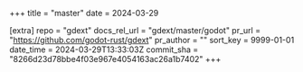 +++
title = "master"
date = 2024-03-29

[extra]
repo = "gdext"
docs_rel_url = "gdext/master/godot"
pr_url = "https://github.com/godot-rust/gdext"
pr_author = ""
sort_key = 9999-01-01
date_time = 2024-03-29T13:33:03Z
commit_sha = "8266d23d78bbe4f03e967e4054163ac26a1b7402"
+++



